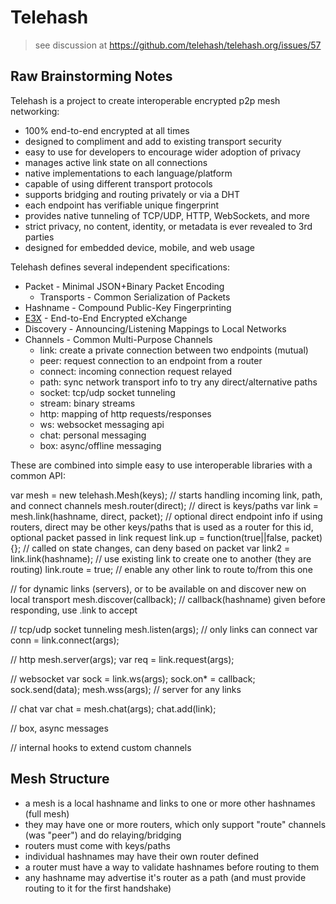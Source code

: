 Telehash
========

> see discussion at
> https://github.com/telehash/telehash.org/issues/57

## Raw Brainstorming Notes

Telehash is a project to create interoperable encrypted p2p mesh networking:

* 100% end-to-end encrypted at all times
* designed to compliment and add to existing transport security
* easy to use for developers to encourage wider adoption of privacy
* manages active link state on all connections
* native implementations to each language/platform
* capable of using different transport protocols
* supports bridging and routing privately or via a DHT
* each endpoint has verifiable unique fingerprint
* provides native tunneling of TCP/UDP, HTTP, WebSockets, and more
* strict privacy, no content, identity, or metadata is ever revealed to 3rd parties
* designed for embedded device, mobile, and web usage

Telehash defines several independent specifications:

* Packet - Minimal JSON+Binary Packet Encoding
  * Transports - Common Serialization of Packets
* Hashname - Compound Public-Key Fingerprinting
* [E3X](E3X.md) - End-to-End Encrypted eXchange
* Discovery - Announcing/Listening Mappings to Local Networks
* Channels - Common Multi-Purpose Channels
  * link: create a private connection between two endpoints (mutual)
  * peer: request connection to an endpoint from a router
  * connect: incoming connection request relayed
  * path: sync network transport info to try any direct/alternative paths
  * socket: tcp/udp socket tunneling 
  * stream: binary streams
  * http: mapping of http requests/responses
  * ws: websocket messaging api
  * chat: personal messaging
  * box: async/offline messaging

These are combined into simple easy to use interoperable libraries with a common API:

var mesh = new telehash.Mesh(keys); // starts handling incoming link, path, and connect channels
mesh.router(direct); // direct is keys/paths
var link = mesh.link(hashname, direct, packet); // optional direct endpoint info if using routers, direct may be other keys/paths that is used as a router for this id, optional packet passed in link request
link.up = function(true||false, packet){}; // called on state changes, can deny based on packet
var link2 = link.link(hashname);  // use existing link to create one to another (they are routing)
link.route = true; // enable any other link to route to/from this one

// for dynamic links (servers), or to be available on and discover new on local transport
mesh.discover(callback); // callback(hashname) given before responding, use .link to accept

// tcp/udp socket tunneling
mesh.listen(args); // only links can connect
var conn = link.connect(args);

// http
mesh.server(args);
var req = link.request(args);

// websocket
var sock = link.ws(args);
sock.on* = callback;
sock.send(data);
mesh.wss(args); // server for any links

// chat
var chat = mesh.chat(args);
chat.add(link);

// box, async messages

// internal hooks to extend custom channels

## Mesh Structure

* a mesh is a local hashname and links to one or more other hashnames (full mesh)
* they may have one or more routers, which only support "route" channels (was "peer") and do relaying/bridging
* routers must come with keys/paths
* individual hashnames may have their own router defined
* a router must have a way to validate hashnames before routing to them
* any hashname may advertise it's router as a path (and must provide routing to it for the first handshake)